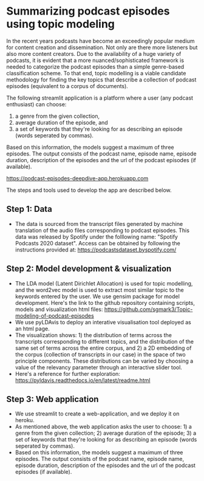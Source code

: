 # Summarizing podcast episodes using topic modeling

In the recent years podcasts have become an exceedingly popular medium for content creation and dissemination. Not only are there more listeners but also more content creators. Due to the availability of a huge variety of podcasts, it is evident that a more nuanced/sophisticated framework is needed to categorize the podcast episodes than a simple genre-based classification scheme. To that end, topic modelling is a viable candidate methodology for finding the key topics that describe a collection of podcast episodes (equivalent to a corpus of documents). 

The following streamlit application is a platform where a user (any podcast enthusiast) can choose:
1) a genre from the given collection, 
2) average duration of the episode, and 
3) a set of keywords that they're looking for as describing an episode (words seperated by commas). 

Based on this information, the models suggest a maximum of three episodes. The output consists of the podcast name, episode name, episode duration, description of the episodes and the url of the podcast episodes (if available).

https://podcast-episodes-deepdive-app.herokuapp.com


The steps and tools used to develop the app are described below.

## Step 1: Data
- The data is sourced from the transcript files generated by machine translation of the audio files corresponding to podcast episodes. This data was released by Spotify under the folllowing name: "Spotify Podcasts 2020 dataset". Access can be obtained by following the instructions provided at: https://podcastsdataset.byspotify.com/

## Step 2: Model development & visualization
- The LDA model (Latent Dirichlet Allocation) is used for topic modelling, and the word2vec model is used to extract most similar topic to the keywords entered by the user. We use gensim package for model development. Here's the link to the github repository containing scripts, models and visualization html files: https://github.com/sgmark3/Topic-modeling-of-podcast-episodes 
- We use pyLDAvis to deploy an interative visualisation tool deployed as an html page. 
- The visualization shows: 1) the distribution of terms across the transcripts corresponding to different topics, and the distribution of the same set of terms across the entire corpus, and 2) a 2D embedding of the corpus (collection of transcripts in our case) in the space of two principle components. These distributions can be varied by choosing a value of the relevancy parameter through an interactive slider tool.
- Here's a reference for further exploration: https://pyldavis.readthedocs.io/en/latest/readme.html 

## Step 3: Web application
- We use streamlit to create a web-application, and we deploy it on heroku.
- As mentioned above, the web application asks the user to choose: 1) a genre from the given collection; 2) average duration of the episode; 3) a set of keywords that they're looking for as describing an episode (words seperated by commas). 
- Based on this information, the models suggest a maximum of three episodes. The output consists of the podcast name, episode name, episode duration, description of the episodes and the url of the podcast episodes (if available).
